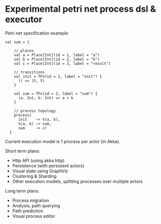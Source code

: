 # Experimental petri net process dsl & executor

Petri net specification example:

```
val sum = {

    // places
    val a = Place[Int](id = 1, label = "a")
    val b = Place[Int](id = 2, label = "b")
    val c = Place[Int](id = 3, label = "result")

    // transitions
    val init = TFn(id = 1, label = "init") {
      () => (5, 5)
    }

    val sum = TFn(id = 2, label = "sum") {
      (a: Int, b: Int) => a + b
    }

    // process topology
    process(
      init    ~> %(a, b),
      %(a, b) ~> sum,
      sum     ~> c)
  }

```

Current execution model is 1 process per actor (in Akka). 

Short term plans:

* Http API (using akka http)
* Persistence (with persistent actors)
* Visual state using GraphViz
* Clustering & Sharding
* Other execution models, splitting processes over multiple actors

Long term plans:
* Process migration
* Analysis, path querying 
* Path prediction
* Visual process editor



